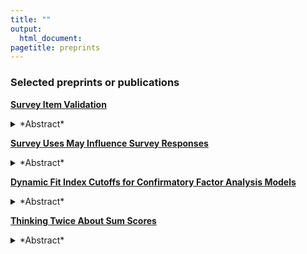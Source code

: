 ```yaml
---
title: ""
output:
  html_document:
pagetitle: preprints
---
```

### Selected preprints or publications

[**Survey Item Validation**](https://www.psyarxiv.com/k27w3/)
<details>
  <summary>*Abstract*</summary>
In the social sciences, validity refers to the adequacy of a survey (or other mode of assessment) for its intended purpose. Validation refers to the activities undertaken during and after the construction of the survey to evaluate and improve validity. Item validation refers here to procedures for evaluating and improving respondents’ understanding of the questions and response options included in a survey. Verbal probing techniques such as cognitive interviews can be used to understand respondents’ response process, that is, what they are thinking as they answer the survey items. Although cognitive interviews can provide evidence for the validity of survey items, they are time-consuming and thus rarely used in practice. The Response Process Evaluation (RPE) method is a newly-developed technique that utilizes open-ended meta-surveys to rapidly collect evidence of validity across a population of interest, make quick revisions to items, and immediately test these revisions across new samples of respondents. Like cognitive interviews, the RPE method focuses on how participants interpret the item and select a response. The chapter demonstrates the process of validating one survey item taken from the Inventory of Non-Ordinary Experiences (INOE).
  
</details>

[**Survey Uses May Influence Survey Responses**](https://psyarxiv.com/c4hd6)
<details>
  <summary>*Abstract*</summary>
When validating psychological surveys, researchers tend to concentrate on analyzing item responses instead of the processes that generate them. Thus, the threat of invalid response on validity is neglected. Such invalid responses occur when participants unintentionally or intentionally select response options that are otherwise inaccurate. In this paper, we explore the effect of survey use on survey responses under the hypothesis that participants may intentionally give invalid responses if they disagree with the uses of the survey results. Results show that nearly all participants reflect on the intended uses of an assessment when responding to items and most decline to respond or modify their responses if they are not comfortable with the way the results will be used. We introduce methods to prevent and detect invalid responses, thus providing researchers with more confidence in the validity of their inferences.
  
</details>

[**Dynamic Fit Index Cutoffs for Confirmatory Factor Analysis Models**](https://psyarxiv.com/v8yru)
<details>
  <summary>*Abstract*</summary>
Model fit assessment is a central component of evaluating confirmatory factor analysis models. Fit indices like RMSEA, SRMR, and CFI remain popular and researchers often judge fit based on suggestions from Hu and Bentler (1999), who derived cutoffs that distinguish between fit index distributions of true and misspecified models. However, methodological studies note that the location and variability of fit index distributions – and, consequently, cutoffs distinguishing between true and misspecified fit index distributions – are not fixed but vary as a complex interaction of model characteristics like sample size, factor reliability, number of items, and number of factors. Many studies over the last 15 years have cautioned against fixed cutoffs and the faulty conclusions they can trigger. However, practical alternatives are absent, so fixed cutoffs have remained the status quo despite their shortcomings. Criticism of fixed cutoffs stem primarily from the fact that they were derived from one specific confirmatory factor analysis model and lack generalizability. To address this, we propose dynamic cutoffs such that derivation of cutoffs is adaptively tailored to the specific model and data being evaluated. This creates customized cutoffs that are designed to distinguish between true and misspecified fit index distributions in the researcher’s particular context. Importantly, we show that the method does not require knowledge of the “true” model to accomplish this. As with fixed cutoffs, the procedure requires Monte Carlo simulation, so we provide an open-source, web-based Shiny application that automates the entire process to make the method as accessible as possible.

[*Shiny App*](https://dynamicfit.app)
  
</details>

[**Thinking Twice About Sum Scores**](https://psyarxiv.com/3wy47/)
<details>
  <summary>*Abstract*</summary>
A common way to form scores from multiple-item scales is to sum responses of all items. Though sum scoring is often contrasted with factor analysis as a competing method, we review how factor analysis and sum scoring both fall under the larger umbrella of latent variable models, with sum scoring being a constrained version of a factor analysis. Despite similarities, reporting of psychometric properties for sum scored or factor analyzed scales are quite different. Further, if researchers use factor analysis to validate a scale but subsequently sum score the scale, this employs a model that differs from validation model. By framing sum scoring within a latent variable framework, our goal is to raise awareness that (a) sum scoring requires rather strict constraints, (b) imposing these constraints requires the same type of justification as any other latent variable model, and (c) sum scoring corresponds to a statistical model and is not a model-free arithmetic calculation. We discuss how unjustified sum scoring can have adverse effects on validity, reliability, and qualitative classification from sum score cut-offs. We also discuss considerations for how to use scale scores in subsequent analyses and how these choices can alter conclusions. The general goal is to encourage researchers to more critically evaluate how they obtain, justify, and use multiple-item scale scores.
  
</details>